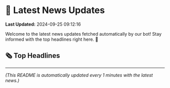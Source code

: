 # 📰 Latest News Updates
**Last Updated:** 2024-09-25 09:12:16

Welcome to the latest news updates fetched automatically by our bot! Stay informed with the top headlines right here. 🚀

## 🗞️ Top Headlines

---
*(This README is automatically updated every 1 minutes with the latest news.)*
